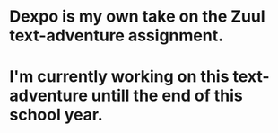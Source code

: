 # Dexpo is my own take on the Zuul text-adventure assignment.
# I'm currently working on this text-adventure untill the end of this school year.
